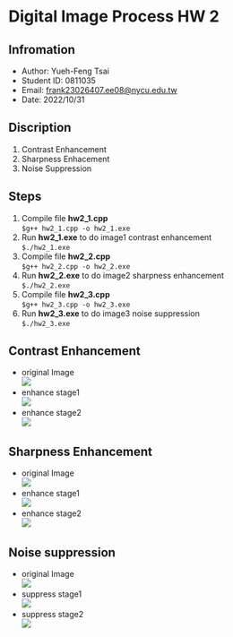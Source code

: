 # Digital Image Process HW 2

## Infromation
* Author: Yueh-Feng Tsai
* Student ID: 0811035
* Email: frank23026407.ee08@nycu.edu.tw
* Date: 2022/10/31

## Discription
1. Contrast Enhancement
2. Sharpness Enhacement
3. Noise Suppression

## Steps
1. Compile file **hw2_1.cpp**  
`$g++ hw2_1.cpp -o hw2_1.exe`
2. Run **hw2_1.exe** to do image1 contrast enhancement  
`$./hw2_1.exe`
3. Compile file **hw2_2.cpp**  
`$g++ hw2_2.cpp -o hw2_2.exe`
4. Run **hw2_2.exe** to do image2 sharpness enhancement  
`$./hw2_2.exe`
5. Compile file **hw2_3.cpp**  
`$g++ hw2_3.cpp -o hw2_3.exe`
6. Run **hw2_3.exe** to do image3 noise suppression  
`$./hw2_3.exe`

## Contrast Enhancement
* original Image <br>
![](./input1.bmp)
* enhance stage1 <br>
![](./output1_1.bmp)
* enhance stage2 <br>
![](./output1_2.bmp)

## Sharpness Enhancement
* original Image <br>
![](./input2.bmp)
* enhance stage1 <br>
![](./output2_1.bmp)
* enhance stage2 <br>
![](./output2_2.bmp)

## Noise suppression
* original Image <br>
![](./input3.bmp)
* suppress stage1 <br>
![](./output3_1.bmp)
* suppress stage2 <br>
![](./output3_2.bmp)
